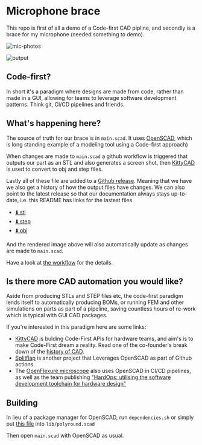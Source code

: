# Microphone brace

This repo is first of all a demo of a Code-first CAD pipline, and secondly is a brace for my microphone (needed something to demo).

![mic-photos](https://user-images.githubusercontent.com/29681384/173442178-0a78c227-26d1-4d2c-9fea-c7a23319518f.png)

![output](https://github.com/Irev-Dev/code-first-microphone-brace/releases/latest/download/output.png)

## Code-first?

In short it's a paradigm where designs are made from code, rather than made in a GUI, allowing for teams to leverage software development patterns. Think git, CI/CD pipelines and friends.

## What's happening here?

The source of truth for our brace is in `main.scad`. It uses [OpenSCAD](https://openscad.org/), which is long standing example of a modeling tool using a Code-first approach)

When changes are made to `main.scad` a github workflow is triggered that outputs our part as an STL and also generates a screen shot, then [KittyCAD](https://kittycad.io/) is used to convert to obj and step files.

Lastly all of these file are added to a [Github release](https://github.com/Irev-Dev/code-first-microphone-brace/releases). Meaning that we have we also get a history of how the output files have changes. We can also point to the latest release so that our documentation always stays up-to-date, i.e. this README has links for the lastest files

- [⬇️ stl](https://github.com/Irev-Dev/code-first-microphone-brace/releases/latest/download/output.stl)
- [⬇️ step](https://github.com/Irev-Dev/code-first-microphone-brace/releases/latest/download/output.step)
- [⬇️ obj](https://github.com/Irev-Dev/code-first-microphone-brace/releases/latest/download/output.obj)

And the rendered image above will also automatically update as changes are made to `main.scad`.

Have a look at [the workflow](https://github.com/Irev-Dev/code-first-microphone-brace/blob/main/.github/workflows/create-artifacts.yml) for the details.

## Is there more CAD automation you would like?

Aside from producing STLs and STEP files etc, the code-first paradigm lends itself to automatically producing BOMs, or running FEM and other simulations on parts as part of a pipeline, saving countless hours of re-work which is typical with GUI CAD packages.

If you're interested in this paradigm here are some links:
- [KittyCAD](https://kittycad.io/) is bulding Code-First APIs for hardware teams, and aim's is to make Code-First dream a reality. Read one of the co-founder's break down of the [history of CAD](https://medium.com/embedded-ventures/mechanical-cad-yesterday-today-and-tomorrow-981cef7e06b1).
- [Splitflap](https://github.com/scottbez1/splitflap) is another project that Leverages OpenSCAD as part of Github actions.
- The [OpenFlexure microscope](https://gitlab.com/openflexure/openflexure-microscope) also uses OpenSCAD in CI/CD pipelines, as well as the team publishing ["HardOps: utilising the software development toolchain for hardware design"](https://www.tandfonline.com/doi/full/10.1080/0951192X.2022.2028188)

## Building

In lieu of a package manager for OpenSCAD, run `dependencies.sh` or simply put [this file](https://raw.githubusercontent.com/Irev-Dev/Round-Anything/1.0.4/polyround.scad) into `lib/polyround.scad`

Then open `main.scad` with OpenSCAD as usual.

